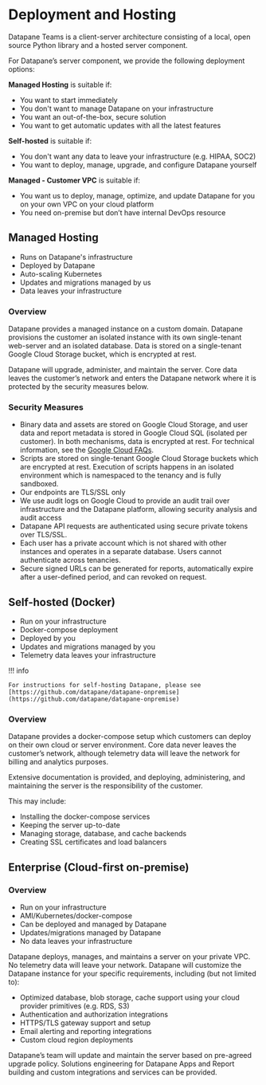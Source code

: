 # Deployment and Hosting

Datapane Teams is a client-server architecture consisting of a local, open source Python library and a hosted server component.&#x20;

For Datapane’s server component, we provide the following deployment options:

**Managed Hosting** is suitable if:

-   You want to start immediately
-   You don't want to manage Datapane on your infrastructure
-   You want an out-of-the-box, secure solution
-   You want to get automatic updates with all the latest features

**Self-hosted** is suitable if:

-   You don't want any data to leave your infrastructure (e.g. HIPAA, SOC2)
-   You want to deploy, manage, upgrade, and configure Datapane yourself&#x20;

**Managed - Customer VPC** is suitable if:

-   You want us to deploy, manage, optimize, and update Datapane for you on your own VPC on your cloud platform
-   You need on-premise but don’t have internal DevOps resource

## Managed Hosting

-   Runs on Datapane's infrastructure
-   Deployed by Datapane
-   Auto-scaling Kubernetes
-   Updates and migrations managed by us
-   Data leaves your infrastructure

### Overview

Datapane provides a managed instance on a custom domain. Datapane provisions the customer an isolated instance with its own single-tenant web-server and an isolated database. Data is stored on a single-tenant Google Cloud Storage bucket, which is encrypted at rest.&#x20;

Datapane will upgrade, administer, and maintain the server. Core data leaves the customer’s network and enters the Datapane network where it is protected by the security measures below.

### Security Measures

-   Binary data and assets are stored on Google Cloud Storage, and user data and report metadata is stored in Google Cloud SQL (isolated per customer). In both mechanisms, data is encrypted at rest. For technical information, see the [Google Cloud FAQs](https://cloud.google.com/sql/faq#encryption).&#x20;
-   Scripts are stored on single-tenant Google Cloud Storage buckets which are encrypted at rest. Execution of scripts happens in an isolated environment which is namespaced to the tenancy and is fully sandboxed.
-   Our endpoints are TLS/SSL only
-   We use audit logs on Google Cloud to provide an audit trail over infrastructure and the Datapane platform, allowing security analysis and audit access
-   Datapane API requests are authenticated using secure private tokens over TLS/SSL.
-   Each user has a private account which is not shared with other instances and operates in a separate database. Users cannot authenticate across tenancies.
-   Secure signed URLs can be generated for reports, automatically expire after a user-defined period, and can revoked on request.

## Self-hosted (Docker)

-   Run on your infrastructure
-   Docker-compose deployment
-   Deployed by you
-   Updates and migrations managed by you
-   Telemetry data leaves your infrastructure

!!! info

    For instructions for self-hosting Datapane, please see [https://github.com/datapane/datapane-onpremise](https://github.com/datapane/datapane-onpremise)

### Overview

Datapane provides a docker-compose setup which customers can deploy on their own cloud or server environment. Core data never leaves the customer’s network, although telemetry data will leave the network for billing and analytics purposes.&#x20;

Extensive documentation is provided, and deploying, administering, and maintaining the server is the responsibility of the customer.&#x20;

This may include:&#x20;

-   Installing the docker-compose services
-   Keeping the server up-to-date
-   Managing storage, database, and cache backends&#x20;
-   Creating SSL certificates and load balancers

## **Enterprise (Cloud-first on-premise)**&#x20;

### **Overview**

-   Run on your infrastructure
-   AMI/Kubernetes/docker-compose
-   Can be deployed and managed by Datapane
-   Updates/migrations managed by Datapane
-   No data leaves your infrastructure

Datapane deploys, manages, and maintains a server on your private VPC. No telemetry data will leave your network. Datapane will customize the Datapane instance for your specific requirements, including (but not limited to):

-   Optimized database, blob storage, cache support using your cloud provider primitives (e.g. RDS, S3)
-   Authentication and authorization integrations
-   HTTPS/TLS gateway support and setup
-   Email alerting and reporting integrations
-   Custom cloud region deployments

Datapane’s team will update and maintain the server based on pre-agreed upgrade policy. Solutions engineering for Datapane Apps and Report building and custom integrations and services can be provided.
